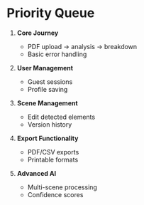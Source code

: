 # Priority Queue

1. **Core Journey**
   - PDF upload → analysis → breakdown
   - Basic error handling

2. **User Management**
   - Guest sessions
   - Profile saving

3. **Scene Management**
   - Edit detected elements
   - Version history

4. **Export Functionality**
   - PDF/CSV exports
   - Printable formats

5. **Advanced AI**
   - Multi-scene processing
   - Confidence scores
